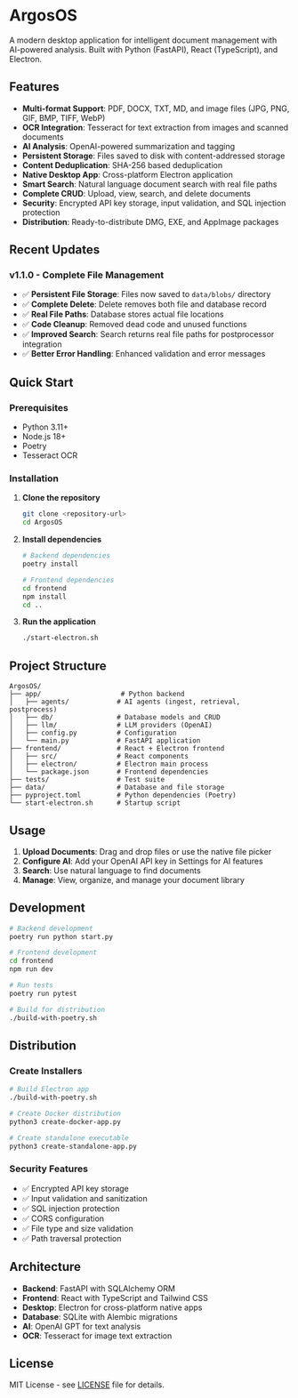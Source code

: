 # ArgosOS

A modern desktop application for intelligent document management with AI-powered analysis. Built with Python (FastAPI), React (TypeScript), and Electron.

## Features

- **Multi-format Support**: PDF, DOCX, TXT, MD, and image files (JPG, PNG, GIF, BMP, TIFF, WebP)
- **OCR Integration**: Tesseract for text extraction from images and scanned documents
- **AI Analysis**: OpenAI-powered summarization and tagging
- **Persistent Storage**: Files saved to disk with content-addressed storage
- **Content Deduplication**: SHA-256 based deduplication
- **Native Desktop App**: Cross-platform Electron application
- **Smart Search**: Natural language document search with real file paths
- **Complete CRUD**: Upload, view, search, and delete documents
- **Security**: Encrypted API key storage, input validation, and SQL injection protection
- **Distribution**: Ready-to-distribute DMG, EXE, and AppImage packages

## Recent Updates

### v1.1.0 - Complete File Management
- ✅ **Persistent File Storage**: Files now saved to `data/blobs/` directory
- ✅ **Complete Delete**: Delete removes both file and database record
- ✅ **Real File Paths**: Database stores actual file locations
- ✅ **Code Cleanup**: Removed dead code and unused functions
- ✅ **Improved Search**: Search returns real file paths for postprocessor integration
- ✅ **Better Error Handling**: Enhanced validation and error messages

## Quick Start

### Prerequisites
- Python 3.11+
- Node.js 18+
- Poetry
- Tesseract OCR

### Installation

1. **Clone the repository**
   ```bash
   git clone <repository-url>
   cd ArgosOS
   ```

2. **Install dependencies**
   ```bash
   # Backend dependencies
   poetry install
   
   # Frontend dependencies
   cd frontend
   npm install
   cd ..
   ```

3. **Run the application**
   ```bash
   ./start-electron.sh
   ```

## Project Structure

```
ArgosOS/
├── app/                    # Python backend
│   ├── agents/            # AI agents (ingest, retrieval, postprocess)
│   ├── db/                # Database models and CRUD
│   ├── llm/               # LLM providers (OpenAI)
│   ├── config.py          # Configuration
│   └── main.py            # FastAPI application
├── frontend/              # React + Electron frontend
│   ├── src/               # React components
│   ├── electron/          # Electron main process
│   └── package.json       # Frontend dependencies
├── tests/                 # Test suite
├── data/                  # Database and file storage
├── pyproject.toml         # Python dependencies (Poetry)
└── start-electron.sh      # Startup script
```

## Usage

1. **Upload Documents**: Drag and drop files or use the native file picker
2. **Configure AI**: Add your OpenAI API key in Settings for AI features
3. **Search**: Use natural language to find documents
4. **Manage**: View, organize, and manage your document library

## Development

```bash
# Backend development
poetry run python start.py

# Frontend development
cd frontend
npm run dev

# Run tests
poetry run pytest

# Build for distribution
./build-with-poetry.sh
```

## Distribution

### Create Installers
```bash
# Build Electron app
./build-with-poetry.sh

# Create Docker distribution
python3 create-docker-app.py

# Create standalone executable
python3 create-standalone-app.py
```

### Security Features
- ✅ Encrypted API key storage
- ✅ Input validation and sanitization
- ✅ SQL injection protection
- ✅ CORS configuration
- ✅ File type and size validation
- ✅ Path traversal protection

## Architecture

- **Backend**: FastAPI with SQLAlchemy ORM
- **Frontend**: React with TypeScript and Tailwind CSS
- **Desktop**: Electron for cross-platform native apps
- **Database**: SQLite with Alembic migrations
- **AI**: OpenAI GPT for text analysis
- **OCR**: Tesseract for image text extraction

## License

MIT License - see [LICENSE](LICENSE) file for details.